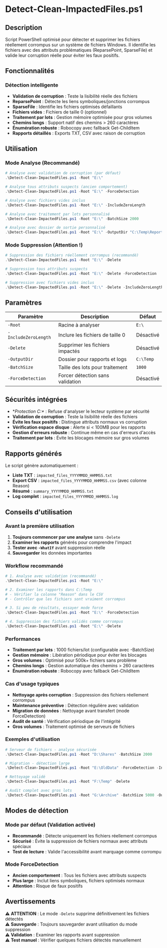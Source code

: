 # Detect-Clean-ImpactedFiles.ps1

## Description

Script PowerShell optimisé pour détecter et supprimer les fichiers réellement corrompus sur un système de fichiers Windows. Il identifie les fichiers avec des attributs problématiques (ReparsePoint, SparseFile) et valide leur corruption réelle pour éviter les faux positifs.

## Fonctionnalités

### Détection intelligente

- **Validation de corruption** : Teste la lisibilité réelle des fichiers
- **ReparsePoint** : Détecte les liens symboliques/jonctions corrompus
- **SparseFile** : Identifie les fichiers optimisés défaillants
- **Fichiers vides** : Fichiers de taille 0 (optionnel)
- **Traitement par lots** : Gestion mémoire optimisée pour gros volumes
- **Chemins longs** : Support natif des chemins > 260 caractères
- **Énumération robuste** : Robocopy avec fallback Get-ChildItem
- **Rapports détaillés** : Exports TXT, CSV avec raison de corruption

## Utilisation

### Mode Analyse (Recommandé)

```powershell
# Analyse avec validation de corruption (par défaut)
.\Detect-Clean-ImpactedFiles.ps1 -Root "E:\"

# Analyse tous attributs suspects (ancien comportement)
.\Detect-Clean-ImpactedFiles.ps1 -Root "E:\" -ForceDetection

# Analyse avec fichiers vides inclus
.\Detect-Clean-ImpactedFiles.ps1 -Root "E:\" -IncludeZeroLength

# Analyse avec traitement par lots personnalisé
.\Detect-Clean-ImpactedFiles.ps1 -Root "E:\" -BatchSize 2000

# Analyse avec dossier de sortie personnalisé
.\Detect-Clean-ImpactedFiles.ps1 -Root "E:\" -OutputDir "C:\Temp\Reports"
```

### Mode Suppression (Attention !)

```powershell
# Suppression des fichiers réellement corrompus (recommandé)
.\Detect-Clean-ImpactedFiles.ps1 -Root "E:\" -Delete

# Suppression tous attributs suspects
.\Detect-Clean-ImpactedFiles.ps1 -Root "E:\" -Delete -ForceDetection

# Suppression avec fichiers vides inclus
.\Detect-Clean-ImpactedFiles.ps1 -Root "E:\" -Delete -IncludeZeroLength
```

## Paramètres

| Paramètre            | Description                           | Défaut    |
| -------------------- | ------------------------------------- | --------- |
| `-Root`              | Racine à analyser                     | `E:\`     |
| `-IncludeZeroLength` | Inclure les fichiers de taille 0      | Désactivé |
| `-Delete`            | Supprimer les fichiers impactés       | Désactivé |
| `-OutputDir`         | Dossier pour rapports et logs         | `C:\Temp` |
| `-BatchSize`         | Taille des lots pour traitement       | `1000`    |
| `-ForceDetection`    | Forcer détection sans validation      | Désactivé |

## Sécurités intégrées

- **Protection C:\** : Refuse d'analyser le lecteur système par sécurité
- **Validation de corruption** : Teste la lisibilité réelle des fichiers
- **Évite les faux positifs** : Distingue attributs normaux vs corruption
- **Vérification espace disque** : Alerte si < 100MB pour les rapports
- **Gestion d'erreurs robuste** : Continue même en cas d'erreurs d'accès
- **Traitement par lots** : Évite les blocages mémoire sur gros volumes

## Rapports générés

Le script génère automatiquement :

- **Liste TXT** : `impacted_files_YYYYMMDD_HHMMSS.txt`
- **Export CSV** : `impacted_files_YYYYMMDD_HHMMSS.csv` (avec colonne Reason)
- **Résumé** : `summary_YYYYMMDD_HHMMSS.txt`
- **Log complet** : `impacted_files_YYYYMMDD_HHMMSS.log`

## Conseils d'utilisation

### Avant la première utilisation

1. **Toujours commencer par une analyse** sans `-Delete`
2. **Examiner les rapports** générés pour comprendre l'impact
3. **Tester avec `-WhatIf`** avant suppression réelle
4. **Sauvegarder** les données importantes

### Workflow recommandé

```powershell
# 1. Analyse avec validation (recommandé)
.\Detect-Clean-ImpactedFiles.ps1 -Root "E:\"

# 2. Examiner les rapports dans C:\Temp
# - Vérifier la colonne "Reason" dans le CSV
# - Contrôler que les fichiers sont vraiment corrompus

# 3. Si peu de résultats, essayer mode force
.\Detect-Clean-ImpactedFiles.ps1 -Root "E:\" -ForceDetection

# 4. Suppression des fichiers validés comme corrompus
.\Detect-Clean-ImpactedFiles.ps1 -Root "E:\" -Delete
```

### Performances

- **Traitement par lots** : 1000 fichiers/lot (configurable avec -BatchSize)
- **Gestion mémoire** : Libération périodique pour éviter les blocages
- **Gros volumes** : Optimisé pour 500k+ fichiers sans problème
- **Chemins longs** : Gestion automatique des chemins > 260 caractères
- **Énumération robuste** : Robocopy avec fallback Get-ChildItem

### Cas d'usage typiques

- **Nettoyage après corruption** : Suppression des fichiers réellement corrompus
- **Maintenance préventive** : Détection régulière avec validation
- **Migration de données** : Nettoyage avant transfert (mode ForceDetection)
- **Audit de santé** : Vérification périodique de l'intégrité
- **Gros volumes** : Traitement optimisé de serveurs de fichiers

### Exemples d'utilisation

```powershell
# Serveur de fichiers - analyse sécurisée
.\Detect-Clean-ImpactedFiles.ps1 -Root "D:\Shares" -BatchSize 2000

# Migration - détection large
.\Detect-Clean-ImpactedFiles.ps1 -Root "E:\OldData" -ForceDetection -IncludeZeroLength

# Nettoyage validé
.\Detect-Clean-ImpactedFiles.ps1 -Root "F:\Temp" -Delete

# Audit complet avec gros lots
.\Detect-Clean-ImpactedFiles.ps1 -Root "G:\Archive" -BatchSize 5000 -OutputDir "C:\Reports"
```

## Modes de détection

### Mode par défaut (Validation activée)
- **Recommandé** : Détecte uniquement les fichiers réellement corrompus
- **Sécurisé** : Évite la suppression de fichiers normaux avec attributs spéciaux
- **Test de lecture** : Valide l'accessibilité avant marquage comme corrompu

### Mode ForceDetection
- **Ancien comportement** : Tous les fichiers avec attributs suspects
- **Plus large** : Inclut liens symboliques, fichiers optimisés normaux
- **Attention** : Risque de faux positifs

## Avertissements

⚠️ **ATTENTION** : Le mode `-Delete` supprime définitivement les fichiers détectés  
⚠️ **Sauvegarde** : Toujours sauvegarder avant utilisation du mode suppression  
⚠️ **Validation** : Examiner les rapports avant suppression  
⚠️ **Test manuel** : Vérifier quelques fichiers détectés manuellement
